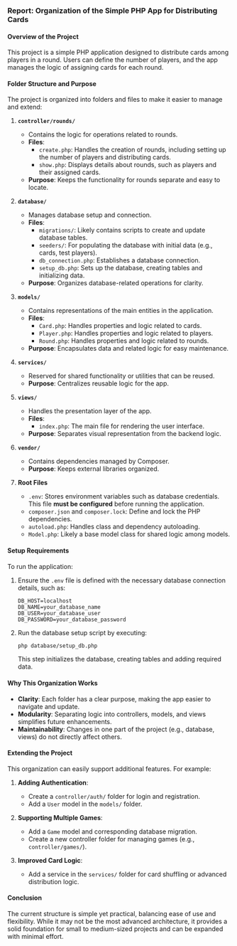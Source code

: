 ### Report: Organization of the Simple PHP App for Distributing Cards

#### **Overview of the Project**

This project is a simple PHP application designed to distribute cards among players in a round. Users can define the number of players, and the app manages the logic of assigning cards for each round.

#### **Folder Structure and Purpose**

The project is organized into folders and files to make it easier to manage and extend:

1. **`controller/rounds/`**

   - Contains the logic for operations related to rounds.
   - **Files**:
     - `create.php`: Handles the creation of rounds, including setting up the number of players and distributing cards.
     - `show.php`: Displays details about rounds, such as players and their assigned cards.
   - **Purpose**: Keeps the functionality for rounds separate and easy to locate.

2. **`database/`**

   - Manages database setup and connection.
   - **Files**:
     - `migrations/`: Likely contains scripts to create and update database tables.
     - `seeders/`: For populating the database with initial data (e.g., cards, test players).
     - `db_connection.php`: Establishes a database connection.
     - `setup_db.php`: Sets up the database, creating tables and initializing data.
   - **Purpose**: Organizes database-related operations for clarity.

3. **`models/`**

   - Contains representations of the main entities in the application.
   - **Files**:
     - `Card.php`: Handles properties and logic related to cards.
     - `Player.php`: Handles properties and logic related to players.
     - `Round.php`: Handles properties and logic related to rounds.
   - **Purpose**: Encapsulates data and related logic for easy maintenance.

4. **`services/`**

   - Reserved for shared functionality or utilities that can be reused.
   - **Purpose**: Centralizes reusable logic for the app.

5. **`views/`**

   - Handles the presentation layer of the app.
   - **Files**:
     - `index.php`: The main file for rendering the user interface.
   - **Purpose**: Separates visual representation from the backend logic.

6. **`vendor/`**

   - Contains dependencies managed by Composer.
   - **Purpose**: Keeps external libraries organized.

7. **Root Files**

   - `.env`: Stores environment variables such as database credentials. This file **must be configured** before running the application.
   - `composer.json` and `composer.lock`: Define and lock the PHP dependencies.
   - `autoload.php`: Handles class and dependency autoloading.
   - `Model.php`: Likely a base model class for shared logic among models.

#### **Setup Requirements**

To run the application:

1. Ensure the `.env` file is defined with the necessary database connection details, such as:
   ```env
   DB_HOST=localhost
   DB_NAME=your_database_name
   DB_USER=your_database_user
   DB_PASSWORD=your_database_password
   ```
2. Run the database setup script by executing:
   ```bash
   php database/setup_db.php
   ```
   This step initializes the database, creating tables and adding required data.

#### **Why This Organization Works**

- **Clarity**: Each folder has a clear purpose, making the app easier to navigate and update.
- **Modularity**: Separating logic into controllers, models, and views simplifies future enhancements.
- **Maintainability**: Changes in one part of the project (e.g., database, views) do not directly affect others.

#### **Extending the Project**

This organization can easily support additional features. For example:

1. **Adding Authentication**:

   - Create a `controller/auth/` folder for login and registration.
   - Add a `User` model in the `models/` folder.

2. **Supporting Multiple Games**:

   - Add a `Game` model and corresponding database migration.
   - Create a new controller folder for managing games (e.g., `controller/games/`).

3. **Improved Card Logic**:

   - Add a service in the `services/` folder for card shuffling or advanced distribution logic.

#### **Conclusion**

The current structure is simple yet practical, balancing ease of use and flexibility. While it may not be the most advanced architecture, it provides a solid foundation for small to medium-sized projects and can be expanded with minimal effort.

